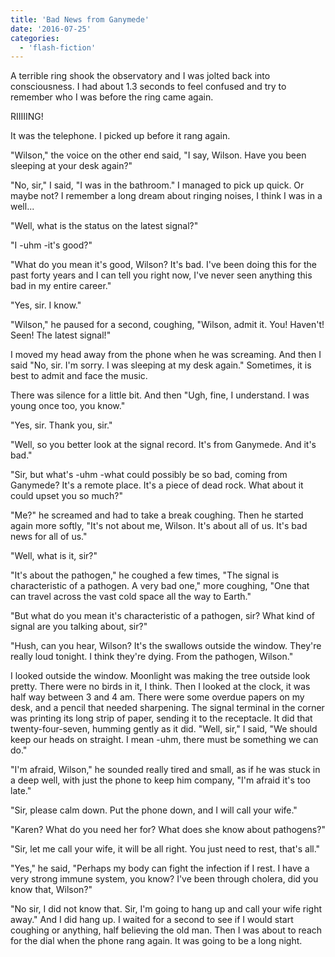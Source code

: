 ```yaml
---
title: 'Bad News from Ganymede'
date: '2016-07-25'
categories:
  - 'flash-fiction'
---
```


A terrible ring shook the observatory and I was jolted back into consciousness.
I had about 1.3 seconds to feel confused and try to remember who I was before
the ring came again.

RIIIIING!

It was the telephone. I picked up before it rang again.

"Wilson," the voice on the other end said, "I say, Wilson. Have you been
sleeping at your desk again?"

"No, sir," I said, "I was in the bathroom." I managed to pick up quick. Or maybe
not? I remember a long dream about ringing noises, I think I was in a well...

"Well, what is the status on the latest signal?"

"I -uhm -it's good?"

"What do you mean it's good, Wilson? It's bad. I've been doing this for the past
forty years and I can tell you right now, I've never seen anything this bad in
my entire career."

"Yes, sir. I know."

"Wilson," he paused for a second, coughing, "Wilson, admit it. You! Haven't!
Seen! The latest signal!"

I moved my head away from the phone when he was screaming. And then I said "No,
sir. I'm sorry. I was sleeping at my desk again." Sometimes, it is best to admit
and face the music.

There was silence for a little bit. And then "Ugh, fine, I understand. I was
young once too, you know."

"Yes, sir. Thank you, sir."

"Well, so you better look at the signal record. It's from Ganymede. And it's
bad."

"Sir, but what's -uhm -what could possibly be so bad, coming from Ganymede? It's
a remote place. It's a piece of dead rock. What about it could upset you so
much?"

"Me?" he screamed and had to take a break coughing. Then he started again more
softly, "It's not about me, Wilson. It's about all of us. It's bad news for all
of us."

"Well, what is it, sir?"

"It's about the pathogen," he coughed a few times, "The signal is characteristic
of a pathogen. A very bad one," more coughing, "One that can travel across the
vast cold space all the way to Earth."

"But what do you mean it's characteristic of a pathogen, sir? What kind of
signal are you talking about, sir?"

"Hush, can you hear, Wilson? It's the swallows outside the window. They're
really loud tonight. I think they're dying. From the pathogen, Wilson."

I looked outside the window. Moonlight was making the tree outside look pretty.
There were no birds in it, I think. Then I looked at the clock, it was half way
between 3 and 4 am. There were some overdue papers on my desk, and a pencil that
needed sharpening. The signal terminal in the corner was printing its long strip
of paper, sending it to the receptacle. It did that twenty-four-seven, humming
gently as it did. "Well, sir," I said, "We should keep our heads on straight. I
mean -uhm, there must be something we can do."

"I'm afraid, Wilson," he sounded really tired and small, as if he was stuck in a
deep well, with just the phone to keep him company, "I'm afraid it's too late."

"Sir, please calm down. Put the phone down, and I will call your wife."

"Karen? What do you need her for? What does she know about pathogens?"

"Sir, let me call your wife, it will be all right. You just need to rest, that's
all."

"Yes," he said, "Perhaps my body can fight the infection if I rest. I have a
very strong immune system, you know? I've been through cholera, did you know
that, Wilson?"

"No sir, I did not know that. Sir, I'm going to hang up and call your wife right
away." And I did hang up. I waited for a second to see if I would start coughing
or anything, half believing the old man. Then I was about to reach for the dial
when the phone rang again. It was going to be a long night.
